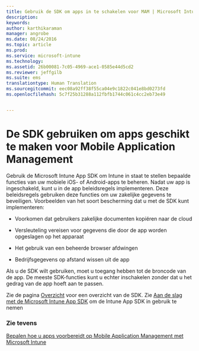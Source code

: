 ```yaml
---
title: Gebruik de SDK om apps in te schakelen voor MAM | Microsoft Intune
description: 
keywords: 
author: karthikaraman
manager: angrobe
ms.date: 08/24/2016
ms.topic: article
ms.prod: 
ms.service: microsoft-intune
ms.technology: 
ms.assetid: 26b00081-7c05-4969-ace1-0585e44d5cd2
ms.reviewer: jeffgilb
ms.suite: ems
translationtype: Human Translation
ms.sourcegitcommit: eec08a92ff38f55ca04e9c1822c041e8bd0273fd
ms.openlocfilehash: 5c7f25b31288a112fbfb1744c061c4cc2eb73e49


---
```


# De SDK gebruiken om apps geschikt te maken voor Mobile Application Management
Gebruik de Microsoft Intune App SDK om Intune in staat te stellen bepaalde functies van uw mobiele iOS- of Android-apps te beheren. Nadat uw app is ingeschakeld, kunt u in de app beleidsregels implementeren. Deze beleidsregels gebruiken deze functies om uw zakelijke gegevens te beveiligen. Voorbeelden van het soort bescherming dat u met de SDK kunt implementeren:

-   Voorkomen dat gebruikers zakelijke documenten kopiëren naar de cloud

-   Versleuteling vereisen voor gegevens die door de app worden opgeslagen op het apparaat

-   Het gebruik van een beheerde browser afdwingen

-   Bedrijfsgegevens op afstand wissen uit de app

Als u de SDK wilt gebruiken, moet u toegang hebben tot de broncode van de app. De meeste SDK-functies kunt u echter inschakelen zonder dat u het gedrag van de app hoeft aan te passen.

Zie de pagina [Overzicht](/intune/develop/intune-app-sdk) voor een overzicht van de SDK. Zie [Aan de slag met de Microsoft Intune App SDK](/intune/develop/intune-app-sdk-get-started) om de Intune App SDK in gebruik te nemen

### Zie tevens
[Bepalen hoe u apps voorbereidt op Mobile Application Management met Microsoft Intune](decide-how-to-prepare-apps-for-mobile-application-management-with-microsoft-intune.md)



<!--HONumber=Aug16_HO4-->


